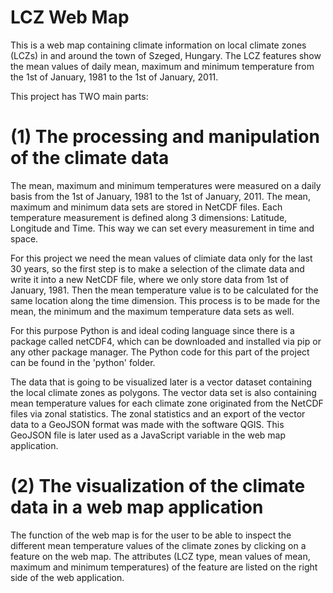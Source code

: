 # LCZ Web Map
This is a web map containing climate information on local climate zones (LCZs) in and around the town of Szeged, Hungary. The LCZ features show the mean values of daily mean, maximum and minimum temperature from the 1st of January, 1981 to the 1st of January, 2011.

This project has TWO main parts:

# (1) The processing and manipulation of the climate data

The mean, maximum and minimum temperatures were measured on a daily basis from the 1st of January, 1981 to the 1st of January, 2011. The mean, maximum and minimum data sets are stored in NetCDF files. Each temperature measurement is defined along 3 dimensions: Latitude, Longitude and Time. This way we can set every measurement in time and space.

For this project we need the mean values of climiate data only for the last 30 years, so the first step is to make a selection of the climate data and write it into a new NetCDF file, where we only store data from 1st of January, 1981. Then the mean temperature value is to be calculated for the same location along the time dimension. This process is to be made for the mean, the minimum and the maximum temperature data sets as well.

For this purpose Python is and ideal coding language since there is a package called netCDF4, which can be downloaded and installed via pip or any other package manager. The Python code for this part of the project can be found in the 'python' folder.

The data that is going to be visualized later is a vector dataset containing the local climate zones as polygons. The vector data set is also containing mean temperature values for each climate zone originated from the NetCDF files via zonal statistics. The zonal statistics and an export of the vector data to a GeoJSON format was made with the software QGIS. This GeoJSON file is later used as a JavaScript variable in the web map application.

# (2) The visualization of the climate data in a web map application

The function of the web map is for the user to be able to inspect the different mean temperature values of the climate zones by clicking on a feature on the web map. The attributes (LCZ type, mean values of mean, maximum and minimum temperatures) of the feature are listed on the right side of the web application.
